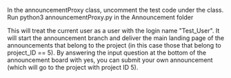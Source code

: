 <p>In the announcementProxy class, uncomment the test code under the class. Run python3 announcementProxy.py in the Announcement folder</p>

<p>This will treat the current user as a user with the login name "Test_User". It will start the announcement branch and deliver the main landing page of the announcements that belong to the project (in this case those that belong to project_ID == 5). By answering the input question at the bottom of the announcement board with yes, you can submit your own announcement (which will go to the project with project ID 5). </p>
